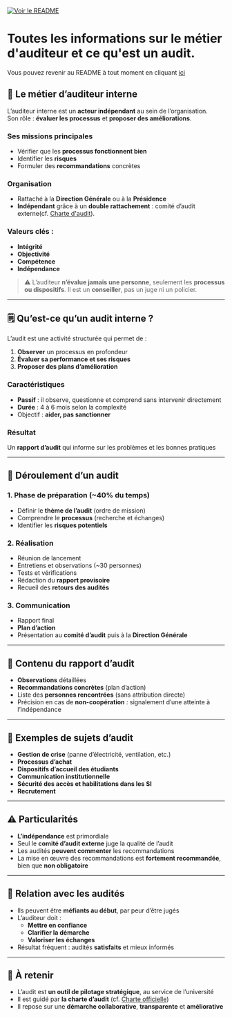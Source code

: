 [![Voir le README](https://img.shields.io/badge/Voir%20le%20README-brown)](README.md)

# Toutes les informations sur le métier d'auditeur et ce qu'est un audit.

Vous pouvez revenir au README à tout moment en cliquant [ici](README.md)

## 👨 Le métier d’auditeur interne

L’auditeur interne est un **acteur indépendant** au sein de l’organisation.  
Son rôle : **évaluer les processus** et **proposer des améliorations**.  

### Ses missions principales
- Vérifier que les **processus fonctionnent bien**
- Identifier les **risques**
- Formuler des **recommandations** concrètes  

### Organisation
- Rattaché à la **Direction Générale** ou à la **Présidence**
- **Indépendant** grâce à un **double rattachement** : comité d’audit externe(cf. [Charte d'audit](https://www.unistra.fr/service-audit-interne)).  

### Valeurs clés :
- **Intégrité**
- **Objectivité**
- **Compétence**
- **Indépendance**

> ⚠️ L’auditeur **n’évalue jamais une personne**, seulement les **processus ou dispositifs**.
> Il est un **conseiller**, pas un juge ni un policier.

---

## 🗒️ Qu’est-ce qu’un audit interne ?
L’audit est une activité structurée qui permet de :
1. **Observer** un processus en profondeur
2. **Évaluer sa performance et ses risques**
3. **Proposer des plans d’amélioration**  

### Caractéristiques
- **Passif** : il observe, questionne et comprend sans intervenir directement
- **Durée** : 4 à 6 mois selon la complexité
- Objectif : **aider, pas sanctionner**  

### Résultat
Un **rapport d’audit** qui informe sur les problèmes et les bonnes pratiques

---

## 📅 Déroulement d’un audit

### 1. Phase de préparation (~40% du temps)
- Définir le **thème de l’audit** (ordre de mission)
- Comprendre le **processus** (recherche et échanges)
- Identifier les **risques potentiels**  

### 2. Réalisation
- Réunion de lancement
- Entretiens et observations (~30 personnes)
- Tests et vérifications
- Rédaction du **rapport provisoire**
- Recueil des **retours des audités**  

### 3. Communication
- Rapport final
- **Plan d’action**
- Présentation au **comité d’audit** puis à la **Direction Générale**

---

## 📝 Contenu du rapport d’audit

- **Observations** détaillées
- **Recommandations concrètes** (plan d’action)
- Liste des **personnes rencontrées** (sans attribution directe)
- Précision en cas de **non-coopération** : signalement d’une atteinte à l’indépendance

---

## 📌 Exemples de sujets d’audit

- **Gestion de crise** (panne d’électricité, ventilation, etc.)
- **Processus d’achat**
- **Dispositifs d’accueil des étudiants**
- **Communication institutionnelle**
- **Sécurité des accès et habilitations dans les SI**
- **Recrutement**

---

## ⚠️ Particularités

- **L’indépendance** est primordiale
- Seul le **comité d’audit externe** juge la qualité de l’audit
- Les audités **peuvent commenter** les recommandations
- La mise en œuvre des recommandations est **fortement recommandée**, bien que **non obligatoire**

---

## 🤝 Relation avec les audités

- Ils peuvent être **méfiants au début**, par peur d’être jugés
- L’auditeur doit :
  - **Mettre en confiance**
  - **Clarifier la démarche**
  - **Valoriser les échanges**
- Résultat fréquent : audités **satisfaits** et mieux informés

---

## 🧩 À retenir

- L’audit est **un outil de pilotage stratégique**, au service de l’université
- Il est guidé par **la charte d’audit** (cf. [Charte officielle](https://www.unistra.fr/service-audit-interne))
- Il repose sur une **démarche collaborative**, **transparente** et **améliorative**
